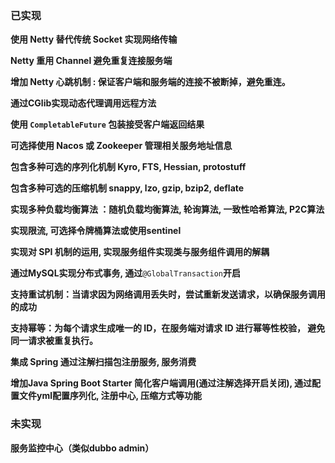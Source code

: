 ### 已实现
**使用 Netty 替代传统 Socket 实现网络传输**

**Netty 重用 Channel 避免重复连接服务端**

**增加 Netty 心跳机制 : 保证客户端和服务端的连接不被断掉，避免重连。**

**通过CGlib实现动态代理调用远程方法**

**使用 **`CompletableFuture`** 包装接受客户端返回结果**

**可选择使用 Nacos 或 Zookeeper 管理相关服务地址信息**

**包含多种可选的序列化机制 Kyro, FTS, Hessian, protostuff**

**包含多种可选的压缩机制 snappy, lzo, gzip, bzip2, deflate**

**实现多种负载均衡算法 ：随机负载均衡算法, 轮询算法, 一致性哈希算法, P2C算法**

**实现限流, 可选择令牌桶算法或使用sentinel**

**实现对 SPI 机制的运用, 实现服务组件实现类与服务组件调用的解耦**

**通过MySQL实现分布式事务, 通过**`@GlobalTransaction`**开启**

**支持重试机制：当请求因为网络调用丢失时，尝试重新发送请求，以确保服务调用的成功**

**支持幂等：为每个请求生成唯一的 ID，在服务端对请求 ID 进行幂等性校验， 避免同一请求被重复执行。** 

**集成 Spring 通过注解扫描包注册服务, 服务消费**

**增加Java Spring Boot Starter 简化客户端调用(通过注解选择开启关闭), 通过配置文件yml配置序列化, 注册中心, 压缩方式等功能**

### 未实现
**服务监控中心（类似dubbo admin）**


